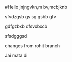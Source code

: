 #Hello
jnjngvkn,m bv,mcbjknb

sfvdzgsb gs sg gsbb gfv

gdfgzbxb dfsvxbxcb


sfsdgggsd

changes from rohit branch

Jai mata di
